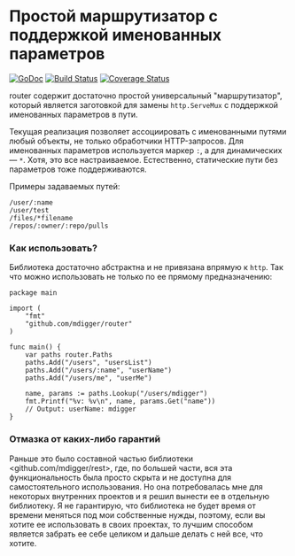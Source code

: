 # Простой маршрутизатор с поддержкой именованных параметров

[![GoDoc](https://godoc.org/github.com/mdigger/router?status.svg)](https://godoc.org/github.com/mdigger/router)
[![Build Status](https://travis-ci.org/mdigger/router.svg)](https://travis-ci.org/mdigger/router)
[![Coverage Status](https://coveralls.io/repos/github/mdigger/router/badge.svg?branch=master)](https://coveralls.io/github/mdigger/router?branch=master)

router содержит достаточно простой универсальный "маршрутизатор",
который является заготовкой для замены `http.ServeMux` с поддержкой именованных
параметров в пути.

Текущая реализация позволяет ассоциировать с именованными путями любый
объекты, не только обработчики HTTP-запросов. Для именованных параметров
используется маркер `:`, а для динамических — `*`. Хотя, это все
настраиваемое. Естественно, статические пути без параметров тоже
поддерживаются.

Примеры задаваемых путей:

	/user/:name
	/user/test
	/files/*filename
	/repos/:owner/:repo/pulls

### Как использовать?

Библиотека достаточно абстрактна и не привязана впрямую к `http`. Так что можно 
использовать не только по ее прямому предназначению:

	package main

	import (
		"fmt"
		"github.com/mdigger/router"
	)

	func main() {
		var paths router.Paths
		paths.Add("/users", "usersList")
		paths.Add("/users/:name", "userName")
		paths.Add("/users/me", "userMe")

		name, params := paths.Lookup("/users/mdigger")
		fmt.Printf("%v: %v\n", name, params.Get("name"))
		// Output: userName: mdigger
	}


### Отмазка от каких-либо гарантий

Раньше это было составной частью библиотеки <github.com/mdigger/rest>, где,
по большей части, вся эта функциональность была просто скрыта и не доступна
для самостоятельного использования. Но она потребовалась мне для некоторых
внутренних проектов и я решил вынести ее в отдельную библиотеку. Я не
гарантирую, что библиотека не будет время от времени меняться под мои
собственные нужды, поэтому, если вы хотите ее использовать в своих проектах,
то лучшим способом является забрать ее себе целиком и дальше делать с ней
все, что хотите.
